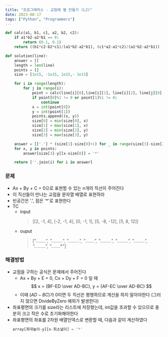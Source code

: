 ```yaml
---
title: "프로그래머스 - 교점에 별 만들기 (L2)"
date: 2023-08-17
tags: ["Python", "Programmers"]
---
```


```python
def calc(a1, b1, c1, a2, b2, c2):
    if a1*b2-a2*b1 == 0:
        return (0.1, 0.1)
    return ((b1*c2-b2*c1)/(a1*b2-a2*b1), (c1*a2-a1*c2)/(a1*b2-a2*b1))

def solution(line):
    answer = []
    length = len(line)
    points = []
    size = [1e15, -1e15, 1e15,- 1e15]

    for i in range(length):
        for j in range(i):
            point = calc(line[i][0],line[i][1], line[i][2], line[j][0], line[j][1], line[j][2])
            if point[0]%1 != 0 or point[1]%1 != 0:
                continue
            x = int(point[0])
            y = int(point[1])
            points.append((x, y))
            size[0] = min(size[0], x)
            size[1] = max(size[1], x)
            size[2] = min(size[2], y)
            size[3] = max(size[3], y)                

    answer = [['.'] * (size[1]-size[0]+1) for _ in range(size[3]-size[2]+1)]
    for x, y in points:
        answer[size[3]-y][x-size[0]] = '*'

    return [''.join(i) for i in answer]
```

### 문제

- Ax + By + C = 0으로 표현할 수 있는 n개의 직선이 주어진다
- 이 직선들이 만나는 교점을 문자열 배열로 표현하라
- 빈공간은 '.', 점은 '*'로 표현한다
- TC
  - input
    > [[2, -1, 4], [-2, -1, 4], [0, -1, 1], [5, -8, -12], [5, 8, 12]]
  - ouput
    > ["....*....", ".........", ".........", "*.......*", ".........", ".........", ".........", ".........", "*.......*"]

### 해결방법

- 교점을 구하는 공식은 문제에서 주어진다
    - Ax + By + E = 0, Cx + Dy + F = 0 일 때
    $$ x = {BF-ED \over AD-BC}, y = {AF-EC \over AD-BC} $$
    - 이때 $(AD-BC)$가 0이면 두 직선은 평행하므로 계산을 하지 말아야한다 (그러지 않으면 DivideByZero 예외가 발생한다)
- 좌표평면의 크기를 size라는 리스트에 저장했는데, int값을 초과할 수 있으므로 충분히 크고 작은 수로 초기화해야한다
- 좌표평면의 좌표를 2차원 배열인덱스로 변환할 때, 다음과 같이 계산하였다
    ```python
    array[최대높이-y][x-최소넓이] = '*'
    ```
